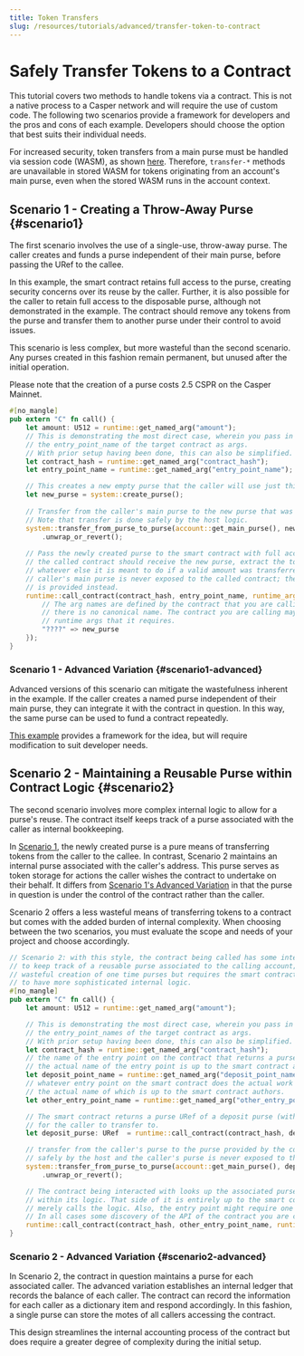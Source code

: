```yaml
---
title: Token Transfers
slug: /resources/tutorials/advanced/transfer-token-to-contract
---
```


# Safely Transfer Tokens to a Contract

This tutorial covers two methods to handle tokens via a contract. This is not a native process to a Casper network and will require the use of custom code. The following two scenarios provide a framework for developers and the pros and cons of each example. Developers should choose the option that best suits their individual needs.

For increased security, token transfers from a main purse must be handled via session code (WASM), as shown [here](../../developers/writing-onchain-code/writing-session-code.md#transfers-using-session-code). Therefore, `transfer-*` methods are unavailable in stored WASM for tokens originating from an account's main purse, even when the stored WASM runs in the account context.

## Scenario 1 - Creating a Throw-Away Purse {#scenario1}

The first scenario involves the use of a single-use, throw-away purse. The caller creates and funds a purse independent of their main purse, before passing the URef to the callee.

In this example, the smart contract retains full access to the purse, creating security concerns over its reuse by the caller. Further, it is also possible for the caller to retain full access to the disposable purse, although not demonstrated in the example. The contract should remove any tokens from the purse and transfer them to another purse under their control to avoid issues.

This scenario is less complex, but more wasteful than the second scenario. Any purses created in this fashion remain permanent, but unused after the initial operation.

Please note that the creation of a purse costs 2.5 CSPR on the Casper Mainnet.

```rust
#[no_mangle]
pub extern "C" fn call() {
    let amount: U512 = runtime::get_named_arg("amount");
    // This is demonstrating the most direct case, wherein you pass in the contract_hash and
    // the entry_point_name of the target contract as args.
    // With prior setup having been done, this can also be simplified.
    let contract_hash = runtime::get_named_arg("contract_hash");
    let entry_point_name = runtime::get_named_arg("entry_point_name");

    // This creates a new empty purse that the caller will use just this one time.
    let new_purse = system::create_purse();
    
    // Transfer from the caller's main purse to the new purse that was just created.
    // Note that transfer is done safely by the host logic.
    system::transfer_from_purse_to_purse(account::get_main_purse(), new_purse, amount, None)
        .unwrap_or_revert();
        
    // Pass the newly created purse to the smart contract with full access rights;    
    // the called contract should receive the new purse, extract the token from it, and then do
    // whatever else it is meant to do if a valid amount was transferred to it. Note that the
    // caller's main purse is never exposed to the called contract; the newly created purse
    // is provided instead.
    runtime::call_contract(contract_hash, entry_point_name, runtime_args! {
        // The arg names are defined by the contract that you are calling,
        // there is no canonical name. The contract you are calling may have other
        // runtime args that it requires.
        "????" => new_purse
    });
}

```

### Scenario 1 - Advanced Variation {#scenario1-advanced}

Advanced versions of this scenario can mitigate the wastefulness inherent in the example. If the caller creates a named purse independent of their main purse, they can integrate it with the contract in question. In this way, the same purse can be used to fund a contract repeatedly.

[This example](https://github.com/casper-network/casper-node/blob/release-1.4.4/smart_contracts/contracts/client/named-purse-payment/src/main.rs) provides a framework for the idea, but will require modification to suit developer needs.

## Scenario 2 - Maintaining a Reusable Purse within Contract Logic {#scenario2}

The second scenario involves more complex internal logic to allow for a purse's reuse. The contract itself keeps track of a purse associated with the caller as internal bookkeeping.

In [Scenario 1](#scenario1), the newly created purse is a pure means of transferring tokens from the caller to the callee. In contrast, Scenario 2 maintains an internal purse associated with the caller's address. This purse serves as token storage for actions the caller wishes the contract to undertake on their behalf. It differs from [Scenario 1's Advanced Variation](#scenario1-advanced) in that the purse in question is under the control of the contract rather than the caller.

Scenario 2 offers a less wasteful means of transferring tokens to a contract but comes with the added burden of internal complexity. When choosing between the two scenarios, you must evaluate the scope and needs of your project and choose accordingly.

```rust
// Scenario 2: with this style, the contract being called has some internal accounting
// to keep track of a reusable purse associated to the calling account; this avoids
// wasteful creation of one time purses but requires the smart contract being called
// to have more sophisticated internal logic. 
#[no_mangle]
pub extern "C" fn call() {
    let amount: U512 = runtime::get_named_arg("amount");

    // This is demonstrating the most direct case, wherein you pass in the contract_hash and
    // the entry_point_names of the target contract as args.
    // With prior setup having been done, this can also be simplified.
    let contract_hash = runtime::get_named_arg("contract_hash");
    // the name of the entry point on the contract that returns a purse uref to receive token at
    // the actual name of the entry point is up to the smart contract authors
    let deposit_point_name = runtime::get_named_arg("deposit_point_name");
    // whatever entry point on the smart contract does the actual work if token has been transferred
    // the actual name of which is up to the smart contract authors.
    let other_entry_point_name = runtime::get_named_arg("other_entry_point_name");

    // The smart contract returns a purse URef of a deposit purse (with ADD access rights only)
    // for the caller to transfer to.
    let deposit_purse: URef  = runtime::call_contract(contract_hash, deposit_point_name, runtime_args! {});

    // transfer from the caller's purse to the purse provided by the contract; the transfer is handled
    // safely by the host and the caller's purse is never exposed to the called smart contract.
    system::transfer_from_purse_to_purse(account::get_main_purse(), deposit_purse, amount, None)
        .unwrap_or_revert();

    // The contract being interacted with looks up the associated purse, checks its balance, etc.
    // within its logic. That side of it is entirely up to the smart contract authors to code; the caller
    // merely calls the logic. Also, the entry point might require one or more runtime arguments. 
    // In all cases some discovery of the API of the contract you are calling is necessary.
    runtime::call_contract(contract_hash, other_entry_point_name, runtime_args! {});
}

```

### Scenario 2 - Advanced Variation {#scenario2-advanced}

In Scenario 2, the contract in question maintains a purse for each associated caller. The advanced variation establishes an internal ledger that records the balance of each caller. The contract can record the information for each caller as a dictionary item and respond accordingly. In this fashion, a single purse can store the motes of all callers accessing the contract.

This design streamlines the internal accounting process of the contract but does require a greater degree of complexity during the initial setup.
